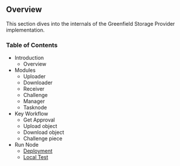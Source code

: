 ## Overview
This section dives into the internals of the Greenfield Storage Provider implementation.

### Table of Contents

- Introduction
  - Overview
- Modules
  - Uploader
  - Downloader
  - Receiver
  - Challenge
  - Manager
  - Tasknode
- Key Workflow
  - Get Approval
  - Upload object
  - Download object
  - Challenge piece
- Run Node
  - [Deployment](docs/tutorial/01-deployment.md)
  - [Local Test](docs/tutorial/03-localup.md) 
